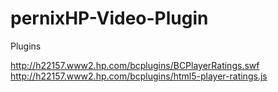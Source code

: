 # pernixHP-Video-Plugin

Plugins

http://h22157.www2.hp.com/bcplugins/BCPlayerRatings.swf
http://h22157.www2.hp.com/bcplugins/html5-player-ratings.js

